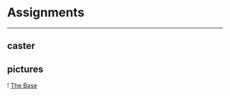 # Assignments

------------------

## caster

## pictures

! [The Base](Basic_Onshape_CAD/Caster_part_pics/CasterBase.jpg)
